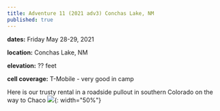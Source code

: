 ```yaml
---
title: Adventure 11 (2021 adv3) Conchas Lake, NM
published: true
---
```

**dates:** Friday May 28-29, 2021

**location:** Conchas Lake, NM

**elevation:** ?? feet

**cell coverage:** T-Mobile - very good in camp


Here is our trusty rental in a roadside pullout in southern Colorado on the way to Chaco
![](https:/assets/campervanning/2019-oct-chaco-and-mesaverde/IMG_20191017_135340149_HDR.jpg){: width="50%"}